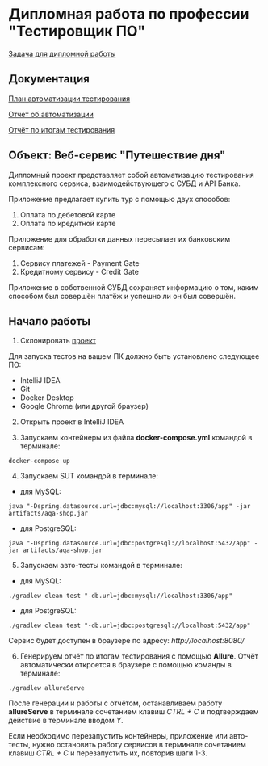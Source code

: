 # Дипломная работа по профессии "Тестировщик ПО"

[Задача для дипломной работы](https://github.com/netology-code/qa-diploma)

## Документация

[План автоматизации тестирования](https://github.com/EvheniiV/diplom_QA/blob/main/docs/Plan.md)

[Отчет об автоматизации](https://github.com/EvheniiV/diplom_QA/blob/main/docs/Summary.md)

[Отчёт по итогам тестирования](https://github.com/EvheniiV/diplom_QA/blob/main/docs/Report.md)

## Объект: Веб-сервис "Путешествие дня"

Дипломный проект представляет собой автоматизацию тестирования комплексного сервиса, взаимодействующего с СУБД и API
Банка.

Приложение предлагает купить тур с помощью двух способов:

1. Оплата по дебетовой карте
2. Оплата по кредитной карте

Приложение для обработки данных пересылает их банковским сервисам:

1. Сервису платежей - Payment Gate
2. Кредитному сервису - Credit Gate

Приложение в собственной СУБД сохраняет информацию о том, каким способом был совершён платёж и успешно ли он был
совершён.

## Начало работы

1. Склонировать [проект](https://github.com/EvheniiV/diplom_QA) 

Для запуска тестов на вашем ПК должно быть установлено следующее ПО:

- IntelliJ IDEA
- Git
- Docker Desktop
- Google Chrome (или другой браузер)

2. Открыть проект в IntelliJ IDEA

3. Запускаем контейнеры из файла **docker-compose.yml** командой в терминале:

```
docker-compose up
```

4. Запускаем SUT командой в терминале:

- для MySQL:

```
java "-Dspring.datasource.url=jdbc:mysql://localhost:3306/app" -jar artifacts/aqa-shop.jar
```

- для PostgreSQL:

```
java "-Dspring.datasource.url=jdbc:postgresql://localhost:5432/app" -jar artifacts/aqa-shop.jar
```

5. Запускаем авто-тесты командой в терминале:

- для MySQL:

```
./gradlew clean test "-db.url=jdbc:mysql://localhost:3306/app"
```

- для PostgreSQL:

```
./gradlew clean test "-db.url=jdbc:postgresql://localhost:5432/app"
```
Сервис будет доступен в браузере по адресу: _http://localhost:8080/_

6. Генерируем отчёт по итогам тестирования с помощью **Allure**. Отчёт автоматически откроется в браузере с помощью команды в терминале:

```
./gradlew allureServe
```

После генерации и работы с отчётом, останавливаем работу **allureServe** в терминале сочетанием клавиш _CTRL + C_ и
подтверждаем действие в терминале вводом _Y_.

Если необходимо перезапустить контейнеры, приложение или авто-тесты, нужно остановить работу сервисов в терминале
сочетанием клавиш _CTRL + C_ и перезапустить их, повторив шаги 1-3.